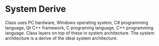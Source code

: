 # System Derive

Class uses PC hardware, Windows operating system, C# programming language, Qt C++ framework, 
C programing language, C++ programming language.
Class layers on top of these in system architecture.
The system architecture is a derive of the ideal system architecture.